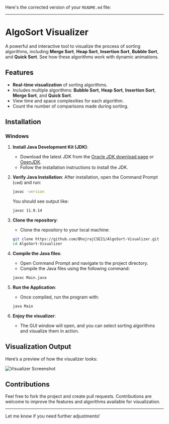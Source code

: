 Here's the corrected version of your `README.md` file:

---

# AlgoSort Visualizer
A powerful and interactive tool to visualize the process of sorting algorithms, including **Merge Sort**, **Heap Sort**, **Insertion Sort**, **Bubble Sort**, and **Quick Sort**. See how these algorithms work with dynamic animations.

## Features
- **Real-time visualization** of sorting algorithms.
- Includes multiple algorithms: **Bubble Sort**, **Heap Sort**, **Insertion Sort**, **Merge Sort**, and **Quick Sort**.
- View time and space complexities for each algorithm.
- Count the number of comparisons made during sorting.

## Installation

### Windows

1. **Install Java Development Kit (JDK)**:
   - Download the latest JDK from the [Oracle JDK download page](https://www.oracle.com/java/technologies/javase-jdk17-downloads.html) or [OpenJDK](https://openjdk.java.net/).
   - Follow the installation instructions to install the JDK.

2. **Verify Java Installation**:
   After installation, open the Command Prompt (`cmd`) and run:
   ```bash
   javac -version
   ```
   You should see output like:
   ```bash
   javac 11.0.14
   ```

3. **Clone the repository**:
   - Clone the repository to your local machine:
   ```bash
   git clone https://github.com/BhojrajCSE21/AlgoSort-Visualizer.git
   cd AlgoSort-Visualizer
   ```

4. **Compile the Java files**:
   - Open Command Prompt and navigate to the project directory.
   - Compile the Java files using the following command:
   ```bash
   javac Main.java
   ```

5. **Run the Application**:
   - Once compiled, run the program with:
   ```bash
   java Main
   ```

6. **Enjoy the visualizer**:
   - The GUI window will open, and you can select sorting algorithms and visualize them in action.

## Visualization Output

Here’s a preview of how the visualizer looks:

![Visualizer Screenshot](AlgoSort-Visualizer/Screenshot%202024-11-07%20120203.png)

## Contributions

Feel free to fork the project and create pull requests. Contributions are welcome to improve the features and algorithms available for visualization.

---

Let me know if you need further adjustments!
